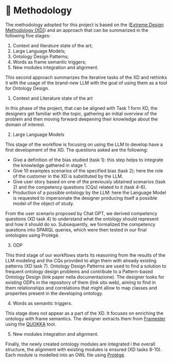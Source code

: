 # 👀 Methodology

The methodology adopted for this project is based on the ([Extreme Design Methodology (XD)](https://ceur-ws.org/Vol-516/pap21.pdf)) and an approach that can be summarized in the following five stages:

1. Context and literature state of the art;
2. Large Language Models;
3. Ontology Design Patterns;
4. Words as frame semantic triggers;
5. New modules integration and alignment.

This second approach summarizes the iterative tasks of the XD and rethinks it with the usage of the brand-new LLM with the goal of using them as a tool for Ontology Design.

1. Context and Literature state of the art

In this phase of the project, that can be aligned with Task 1 form XD, the designers get familiar with the topic, gathering an initial overview of the problem and then moving forward deepening their knowledge about the domain of interest.

2. Large Language Models

This stage of the workflow is focusing on using the LLM to develop have a first development of the XD. The questions asked are the following:

* Give a definition of the bias studied (task 1): this step helps to integrate the knowledge gathered in stage 1.
* Give 10 examples scenarios of the specified bias (task 2): here the role of the customer in the XD is substituted by the LLM.
* Give user story based on one of the previously obtained scenarios (task 2) and the competency questions (CQs) related to it (task 4-6).&#x20;
* Production of a possible ontology by the LLM: here the Language Model is requested to impersonate the designer producing itself a possible model of the object of study.&#x20;

From the user scenario proposed by Chat GPT, we derived competency questions (XD task 4) to understand what the ontology should represent and how it should do so. Subsequently, we formalized the competency questions into SPARQL queries, which were then tested in our final ontologies using Protégé.

3. ODP&#x20;

This third stage of our workflows starts its reasoning from the results of the LLM modeling and the CQs provided to align them with already existing patterns (XD task 7). Ontology Design Patterns are used to find a solution to frequent ontology design problems and contribute to a Pattern-based Ontology Design (link paper nella documentazione). The designer looks for existing ODPs in the repository of them (link sito web), aiming to find in them relationships and correlations that might allow to map classes and properties present in the developing ontology.

4. Words as semantic triggers.

This stage does not appear as a part of the XD. It focuses on enriching the ontology with frame semantics. The designer extracts them from [Framester](https://framester.github.io/) using the [QUOKKA](https://protege.stanford.edu/) tool.

5. New modules integration and alignment.

Finally, the newly created ontology modules are integrated i the overall structure, the alignment with existing modules is ensured (XD tasks 8-10). Each module is modelled into an OWL file using [Protégé](https://protege.stanford.edu/).
